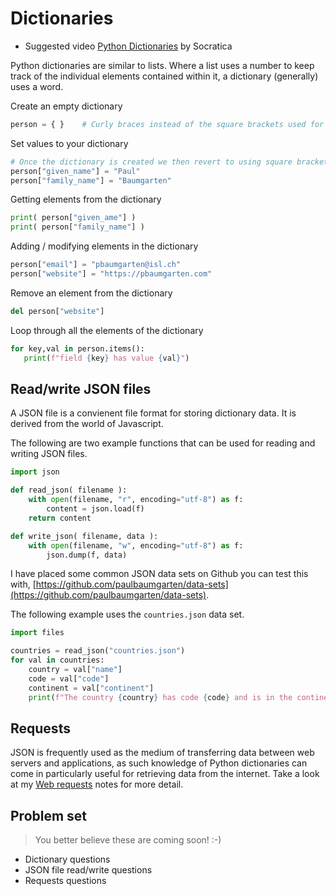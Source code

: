 # Dictionaries

* Suggested video [Python Dictionaries](https://www.youtube.com/watch?v=XCcpzWs-CI4&list=PLi01XoE8jYohWFPpC17Z-wWhPOSuh8Er-&index=15)  by Socratica

Python dictionaries are similar to lists. Where a list uses a number to keep track of the individual elements contained within it, a dictionary (generally) uses a word.

Create an empty dictionary

```python
person = { }    # Curly braces instead of the square brackets used for lists
```

Set values to your dictionary

```python
# Once the dictionary is created we then revert to using square brackets
person["given_name"] = "Paul"   
person["family_name"] = "Baumgarten"
```

Getting elements from the dictionary

```python
print( person["given_ame"] )
print( person["family_name"] )
```

Adding / modifying elements in the dictionary

```python
person["email"] = "pbaumgarten@isl.ch"
person["website"] = "https://pbaumgarten.com"
```

Remove an element from the dictionary

```python
del person["website"]
```

Loop through all the elements of the dictionary

```python
for key,val in person.items():
   print(f"field {key} has value {val}")
```

## Read/write JSON files

A JSON file is a convienent file format for storing dictionary data. It is derived from the world of Javascript.

The following are two example functions that can be used for reading and writing JSON files.

```python
import json

def read_json( filename ):
    with open(filename, "r", encoding="utf-8") as f:
        content = json.load(f)
    return content

def write_json( filename, data ):
    with open(filename, "w", encoding="utf-8") as f:
        json.dump(f, data)
```

I have placed some common JSON data sets on Github you can test this with, [https://github.com/paulbaumgarten/data-sets](https://github.com/paulbaumgarten/data-sets).

The following example uses the `countries.json` data set.

```python
import files

countries = read_json("countries.json")
for val in countries:
    country = val["name"]
    code = val["code"]
    continent = val["continent"]
    print(f"The country {country} has code {code} and is in the continent of {continent}.")
```

## Requests

JSON is frequently used as the medium of transferring data between web servers and applications, as such knowledge of Python dictionaries can come in particularly useful for retrieving data from the internet. Take a look at my [Web requests](https://pbaumgarten.com/python/requests.html) notes for more detail.


## Problem set

> You better believe these are coming soon! :-)

* Dictionary questions
* JSON file read/write questions
* Requests questions
